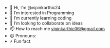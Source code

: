- 👋 Hi, I’m @vipinkarthic24
- 👀 I’m interested in Programming
- 🌱 I’m currently learning coding
- 💞️ I’m looking to collaborate on ideas
- 📫 How to reach me vipinkarthic06@gmail.com
- 😄 Pronouns: 
- ⚡ Fun fact: 

<!---
vipinkarthic24/vipinkarthic24 is a ✨ special ✨ repository because its `README.md` (this file) appears on your GitHub profile.
You can click the Preview link to take a look at your changes.
--->
